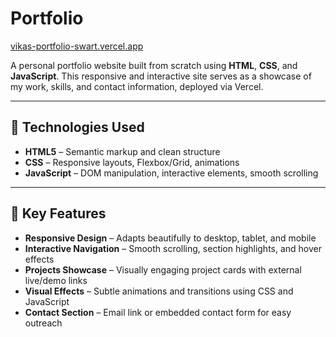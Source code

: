 # Portfolio

[vikas-portfolio-swart.vercel.app](https://vikas-portfolio-swart.vercel.app/)

A personal portfolio website built from scratch using **HTML**, **CSS**, and **JavaScript**. This responsive and interactive site serves as a showcase of my work, skills, and contact information, deployed via Vercel.

---

## 🧰 Technologies Used

- **HTML5** – Semantic markup and clean structure  
- **CSS** – Responsive layouts, Flexbox/Grid, animations  
- **JavaScript** – DOM manipulation, interactive elements, smooth scrolling

---

## 🚀 Key Features

- **Responsive Design** – Adapts beautifully to desktop, tablet, and mobile  
- **Interactive Navigation** – Smooth scrolling, section highlights, and hover effects  
- **Projects Showcase** – Visually engaging project cards with external live/demo links  
- **Visual Effects** – Subtle animations and transitions using CSS and JavaScript  
- **Contact Section** – Email link or embedded contact form for easy outreach


